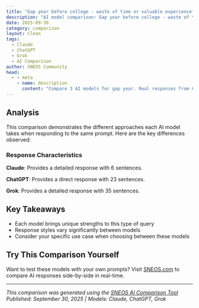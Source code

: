 ```yaml
---
title: "Gap year before college - waste of time or valuable experience?"
description: "AI model comparison: Gap year before college - waste of time or valuable experience?..."
date: 2025-09-30
category: comparison
layout: Clean
tags:
  - Claude
  - ChatGPT
  - Grok
  - AI Comparison
author: SNEOS Community
head:
  - - meta
    - name: description
      content: "Compare 3 AI models for gap year. Real responses from Claude, ChatGPT, Grok with detailed analysis."
---
```


<ChatComparison
  title="Gap year before college - waste of time or valuable experience?"
  prompt="Gap year before college - waste of time or valuable experience?"
  :responses='{"Claude": "Gap years can be either valuable or wasteful depending on how they\u0027re used and whether they align with your goals. Here are the key factors:\n\n## When gap years tend to be valuable:\n- **Structured activities**: Work, internships, volunteering, or organized programs\n- **Clear goals**: Travel with purpose, skill development, or exploring career interests\n- **Personal growth needs**: Time to mature, gain independence, or recover from burnout\n- **Financial benefits**: Earning money for college or gaining work experience\n- **Academic uncertainty**: Using time to clarify major/career direction\n\n## Potential drawbacks:\n- **Loss of academic momentum**: May be harder to return to studying\n- **Peer timeline differences**: Friends moving ahead in their academic journey\n- **Opportunity costs**: Missing a year of earning potential post-graduation\n- **Lack of structure**: Without clear plans, time can be wasted\n\n## Research suggests:\n- Students who take structured gap years often return to college more motivated\n- Gap year students frequently show improved academic performance\n- Admission to competitive schools may be deferred but rarely denied\n\n## Bottom line:\nA gap year is most valuable when it\u0027s intentional rather than default. Ask yourself:\n- Do you have specific, achievable goals?\n- Will this time help you grow personally or professionally?\n- Are you taking time *for* something or just *from* something?\n\nThe \u0022right\u0022 choice depends entirely on your individual circumstances, maturity level, and what you hope to accomplish.", "ChatGPT": "Taking a gap year before college can be either a valuable experience or a waste of time, depending on how it is planned and utilized. Here are some points to consider for both perspectives:\n\n**Advantages of a Gap Year:**\n\n1. **Personal Growth:** A gap year can offer opportunities for self-discovery, maturity, and greater independence.\n2. **Work Experience:** Gaining work experience or internships can build skills and enhance a resume.\n3. **Travel and Cultural Exposure:** Traveling can broaden perspectives, increase cultural awareness, and inspire future academic or career goals.\n4. **Academic Clarity:** Time off can help clarify interests and passions, leading to better academic and career choices.\n5. **Burnout Prevention:** Taking a break after high school can prevent burnout and improve motivation and focus upon entering college.\n\n**Disadvantages of a Gap Year:**\n\n1. **Loss of Academic Momentum:** Some students may find it challenging to return to a structured academic environment after a year off.\n2. **Cost:** Travel or programs during a gap year can be expensive.\n3. **Risk of Losing Focus:** Without a clear plan, a gap year may lead to unproductive habits or distractions.\n4. **Delayed Career Start:** Entering the workforce later may impact long-term career timelines.\n\n**Conclusion:**\nA gap year is most beneficial when it is well-planned with clear goals, such as gaining experience, volunteering, or pursuing meaningful projects. Without direction, it can become a wasted year. Students should carefully evaluate their personal readiness, goals, and resources before deciding.\n\nIf you\u0027re considering a gap year, reflect on what you hope to achieve and create a structured plan to make the most of the time.", "Grok": "A gap year before college can be either a waste of time or a valuable experience, depending on how it\u2019s approached. Let\u2019s break it down with some data and reasoning.\n\n**Valuable Experience:**\n- **Personal Growth:** A structured gap year can foster independence, maturity, and self-awareness. A 2015 study by the Gap Year Association found that 88% of gap year students reported increased self-confidence, and 77% felt more prepared for college challenges. Time spent traveling, volunteering, or working can expose you to diverse perspectives and real-world problems, which can clarify goals or career paths.\n- **Skill Development:** Gap years often involve internships, jobs, or volunteer work, which build practical skills. For instance, working a job can teach financial responsibility\u201434% of gap year students in a 2019 survey reported improved financial literacy. Learning a language or gaining cultural competence through travel (e.g., immersion programs) can also be a resume booster.\n- **Academic Benefits:** Research from the University of Sydney (2017) showed that students who took a gap year had higher first-year college GPAs compared to direct entrants, suggesting that the break can recharge motivation and focus. A year off can prevent burnout after high school, especially if you\u2019ve been grinding through AP/IB courses or extracurriculars.\n- **Exploration:** If you\u2019re unsure about your major or career, a gap year can be a low-stakes way to test interests. For example, shadowing professionals or volunteering in a field can confirm or redirect your path before committing to a degree program.\n\n**Waste of Time:**\n- **Lack of Structure:** If a gap year is unplanned, it can lead to aimlessness. Without clear goals, you might end up binge-watching Netflix or working a dead-end job with little growth. A 2016 study by the National Center for Education Statistics noted that students who delayed college without a clear plan were 64% more likely to never enroll compared to those with structured delays.\n- **Lost Momentum:** Some students struggle to return to academics after a year off. The same NCES data found that delayed entrants had a lower 6-year college completion rate (around 40%) compared to direct entrants (around 60%). Habits of studying and discipline can fade without intentional effort to maintain them.\n- **Financial Burden:** Gap years can be expensive if you\u2019re traveling or participating in pricey programs (some cost $10,000\u2013$30,000). If not funded by savings or family, this can add debt or delay earning potential. Meanwhile, peers who start college immediately might be a year closer to a degree and job.\n- **Opportunity Cost:** Skipping straight to college means earlier access to networks, internships, and career-building opportunities. A gap year might put you \u201Cbehind\u201D in terms of graduating and entering the workforce, especially in competitive fields like tech or medicine where timelines matter.\n\n**Verdict:** It\u2019s not inherently a waste of time or a guaranteed benefit\u2014it hinges on execution. If you take a gap year, have a plan: set specific goals (e.g., \u201Clearn Spanish to fluency,\u201D \u201Csave $5,000 for tuition,\u201D \u201Cvolunteer 200 hours in healthcare\u201D). Budget carefully and avoid frittering away time. If you\u2019re prone to procrastination or lack direction, starting college might be the safer bet to maintain momentum.\n\nI\u2019ve seen friends thrive after gap years\u2014one traveled South America, picked up photography skills, and now freelances while studying. Another just played video games for 12 months and started college no better off. It\u2019s about intentionality. What\u2019s your situation\u2014do you have a plan or are you just looking to delay the inevitable?"}' 
  published-date="12:13"
/>

## Analysis

This comparison demonstrates the different approaches each AI model takes when responding to the same prompt. Here are the key differences observed:

### Response Characteristics

**Claude**: Provides a detailed response with 6 sentences. 

**ChatGPT**: Provides a direct response with 23 sentences. 

**Grok**: Provides a detailed response with 35 sentences. 

## Key Takeaways

- Each model brings unique strengths to this type of query
- Response styles vary significantly between models
- Consider your specific use case when choosing between these models

## Try This Comparison Yourself

Want to test these models with your own prompts? Visit [SNEOS.com](https://sneos.com) to compare AI responses side-by-side in real-time.

---

*This comparison was generated using the [SNEOS AI Comparison Tool](https://sneos.com)*
*Published: September 30, 2025 | Models: Claude, ChatGPT, Grok*
